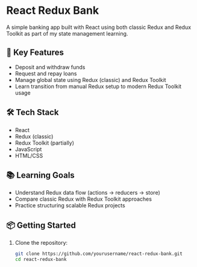 # React Redux Bank

A simple banking app built with React using both classic Redux and Redux Toolkit as part of my state management learning.

## 🚀 Key Features
- Deposit and withdraw funds
- Request and repay loans
- Manage global state using Redux (classic) and Redux Toolkit
- Learn transition from manual Redux setup to modern Redux Toolkit usage

## 🛠 Tech Stack
- React
- Redux (classic)
- Redux Toolkit (partially)
- JavaScript
- HTML/CSS

## 📚 Learning Goals
- Understand Redux data flow (actions → reducers → store)
- Compare classic Redux with Redux Toolkit approaches
- Practice structuring scalable Redux projects

## 📦 Getting Started

1. Clone the repository:
   ```bash
   git clone https://github.com/yourusername/react-redux-bank.git
   cd react-redux-bank
